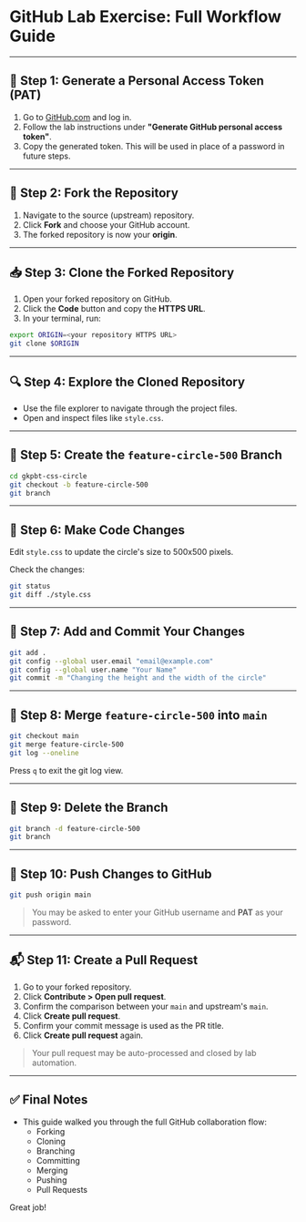 # GitHub Lab Exercise: Full Workflow Guide

---

## 🔐 Step 1: Generate a Personal Access Token (PAT)

1. Go to [GitHub.com](https://github.com) and log in.
2. Follow the lab instructions under **"Generate GitHub personal access token"**.
3. Copy the generated token. This will be used in place of a password in future steps.

---

## 🍴 Step 2: Fork the Repository

1. Navigate to the source (upstream) repository.
2. Click **Fork** and choose your GitHub account.
3. The forked repository is now your **origin**.

---

## 📥 Step 3: Clone the Forked Repository

1. Open your forked repository on GitHub.
2. Click the **Code** button and copy the **HTTPS URL**.
3. In your terminal, run:

```bash
export ORIGIN=<your repository HTTPS URL>
git clone $ORIGIN
```

---

## 🔍 Step 4: Explore the Cloned Repository

- Use the file explorer to navigate through the project files.
- Open and inspect files like `style.css`.

---

## 🌿 Step 5: Create the `feature-circle-500` Branch

```bash
cd gkpbt-css-circle
git checkout -b feature-circle-500
git branch
```

---

## 🎨 Step 6: Make Code Changes

Edit `style.css` to update the circle's size to 500x500 pixels.

Check the changes:

```bash
git status
git diff ./style.css
```

---

## 💾 Step 7: Add and Commit Your Changes

```bash
git add .
git config --global user.email "email@example.com"
git config --global user.name "Your Name"
git commit -m "Changing the height and the width of the circle"
```

---

## 🔀 Step 8: Merge `feature-circle-500` into `main`

```bash
git checkout main
git merge feature-circle-500
git log --oneline
```

Press `q` to exit the git log view.

---

## 🧹 Step 9: Delete the Branch

```bash
git branch -d feature-circle-500
git branch
```

---

## 🚀 Step 10: Push Changes to GitHub

```bash
git push origin main
```

> You may be asked to enter your GitHub username and **PAT** as your password.

---

## 📬 Step 11: Create a Pull Request

1. Go to your forked repository.
2. Click **Contribute > Open pull request**.
3. Confirm the comparison between your `main` and upstream's `main`.
4. Click **Create pull request**.
5. Confirm your commit message is used as the PR title.
6. Click **Create pull request** again.

> Your pull request may be auto-processed and closed by lab automation.

---

## ✅ Final Notes

- This guide walked you through the full GitHub collaboration flow:
  - Forking
  - Cloning
  - Branching
  - Committing
  - Merging
  - Pushing
  - Pull Requests

Great job!
